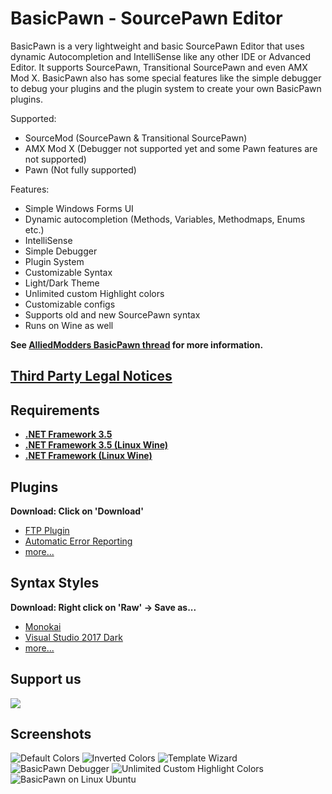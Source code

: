 # BasicPawn - SourcePawn Editor
BasicPawn is a very lightweight and basic SourcePawn Editor that uses dynamic Autocompletion and IntelliSense like any other IDE or Advanced Editor. It supports SourcePawn, Transitional SourcePawn and even AMX Mod X.
BasicPawn also has some special features like the simple debugger to debug your plugins and the plugin system to create your own BasicPawn plugins.

Supported:
- SourceMod (SourcePawn & Transitional SourcePawn)
- AMX Mod X (Debugger not supported yet and some Pawn features are not supported)
- Pawn (Not fully supported)

Features:
- Simple Windows Forms UI
- Dynamic autocompletion (Methods, Variables, Methodmaps, Enums etc.)
- IntelliSense
- Simple Debugger
- Plugin System
- Customizable Syntax
- Light/Dark Theme
- Unlimited custom Highlight colors
- Customizable configs
- Supports old and new SourcePawn syntax
- Runs on Wine as well

**See [AlliedModders BasicPawn thread](https://forums.alliedmods.net/showthread.php?t=289127) for more information.**

## [Third Party Legal Notices](Third%20Party%20Legal%20Notices.txt)

## Requirements
 - [**.NET Framework 3.5**](https://www.microsoft.com/net/download/dotnet-framework/net35-sp1)
 - [**.NET Framework 3.5 (Linux Wine)**](https://appdb.winehq.org/objectManager.php?sClass=version&iId=10166)
 - [**.NET Framework (Linux Wine)**](https://appdb.winehq.org/objectManager.php?sClass=application&iId=2586)

## Plugins
**Download: Click on 'Download'**
 - [FTP Plugin](Plugin%20Releases/BasicPawnPluginFTP.dll)
 - [Automatic Error Reporting](Plugin%20Releases/BasicPawnPluginAutoErrorReport.dll)
 - [more...](Plugin%20Releases)

## Syntax Styles
**Download: Right click on 'Raw' -> Save as...**
 - [Monokai](Custom%20Syntax%20Styles/Monokai.xml)
 - [Visual Studio 2017 Dark](Custom%20Syntax%20Styles/VisualStudio2017_Dark.xml)
 - [more...](Custom%20Syntax%20Styles)

## Support us
![](https://i.imgur.com/jnnHW0C.jpg)

## Screenshots
![Default Colors](https://i.imgur.com/3s0yB2x.png)
![Inverted Colors](https://i.imgur.com/YRDLsjD.png)
![Template Wizard](https://i.imgur.com/EvFjh9x.png)
![BasicPawn Debugger](https://i.imgur.com/UAnC3l7.png)
![Unlimited Custom Highlight Colors](https://i.imgur.com/T116gfC.png)
![BasicPawn on Linux Ubuntu](https://i.imgur.com/jpQ0mh5.png)
